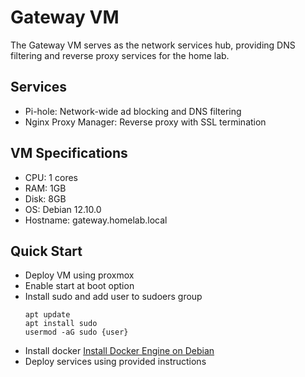 # Gateway VM

The Gateway VM serves as the network services hub, providing DNS filtering and reverse proxy services for the home lab.

## Services
- Pi-hole: Network-wide ad blocking and DNS filtering 
- Nginx Proxy Manager: Reverse proxy with SSL termination 

## VM Specifications
- CPU: 1 cores 
- RAM: 1GB 
- Disk: 8GB 
- OS: Debian 12.10.0
- Hostname: gateway.homelab.local

## Quick Start
- Deploy VM using proxmox
- Enable start at boot option
- Install sudo and add user to sudoers group
  ```
  apt update
  apt install sudo
  usermod -aG sudo {user}
  ```
- Install docker [Install Docker Engine on Debian](https://docs.docker.com/engine/install/debian/)
- Deploy services using provided instructions 
